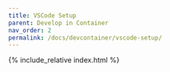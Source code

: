 ```yaml
---
title: VSCode Setup
parent: Develop in Container
nav_order: 2
permalink: /docs/devcontainer/vscode-setup/
---
```


{% include_relative index.html %}